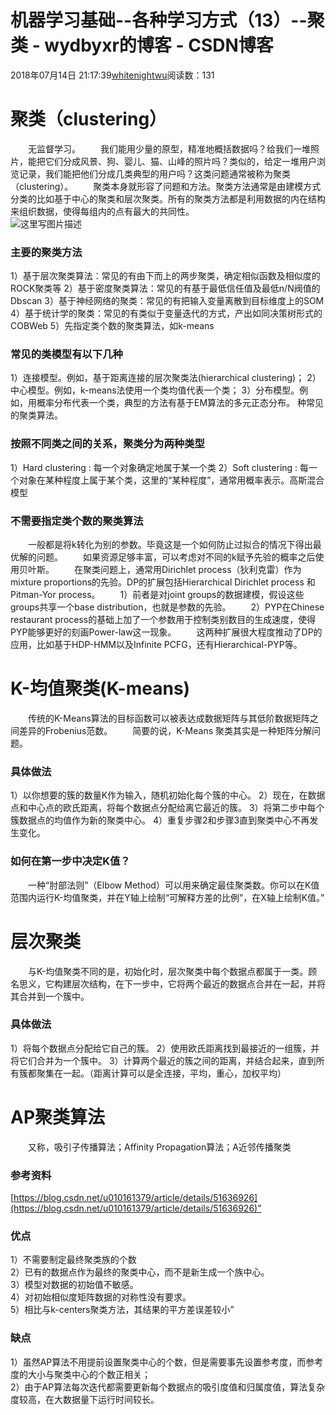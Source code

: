 # 机器学习基础--各种学习方式（13）--聚类 - wydbyxr的博客 - CSDN博客
2018年07月14日 21:17:39[whitenightwu](https://me.csdn.net/wydbyxr)阅读数：131
# 聚类（clustering）
　　无监督学习。 
　　我们能用少量的原型，精准地概括数据吗？给我们一堆照片，能把它们分成风景、狗、婴儿、猫、山峰的照片吗？类似的，给定一堆用户浏览记录，我们能把他们分成几类典型的用户吗？这类问题通常被称为聚类（clustering）。 
　　聚类本身就形容了问题和方法。聚类方法通常是由建模方式分类的比如基于中心的聚类和层次聚类。所有的聚类方法都是利用数据的内在结构来组织数据，使得每组内的点有最大的共同性。   
![这里写图片描述](https://img-blog.csdn.net/20180714211302169?watermark/2/text/aHR0cHM6Ly9ibG9nLmNzZG4ubmV0L3d5ZGJ5eHI=/font/5a6L5L2T/fontsize/400/fill/I0JBQkFCMA==/dissolve/70)
### 主要的聚类方法
1）基于层次聚类算法：常见的有由下而上的两步聚类，确定相似函数及相似度的ROCK聚类等 
2）基于密度聚类算法：常见的有基于最低信任值及最低n/N阀值的Dbscan 
3）基于神经网络的聚类：常见的有把输入变量离散到目标维度上的SOM 
4）基于统计学的聚类：常见的有类似于变量迭代的方式，产出如同决策树形式的COBWeb 
5）先指定类个数的聚类算法，如k-means
### 常见的类模型有以下几种
1）连接模型。例如，基于距离连接的层次聚类法(hierarchical clustering)； 
2）中心模型。例如，k-means法使用一个类均值代表一个类； 
3）分布模型。例如，用概率分布代表一个类，典型的方法有基于EM算法的多元正态分布。 种常见的聚类算法。
### 按照不同类之间的关系，聚类分为两种类型
1）Hard clustering : 每一个对象确定地属于某一个类 
2）Soft clustering : 每一个对象在某种程度上属于某个类，这里的“某种程度”，通常用概率表示。高斯混合模型
### 不需要指定类个数的聚类算法
　　一般都是将k转化为别的参数。毕竟这是一个如何防止过拟合的情况下得出最优解的问题。 
　　如果资源足够丰富，可以考虑对不同的k赋予先验的概率之后使用贝叶斯。
　　在聚类问题上，通常用Dirichlet process（狄利克雷）作为mixture proportions的先验。DP的扩展包括Hierarchical Dirichlet process 和 Pitman-Yor process。 
　　1）前者是对joint groups的数据建模，假设这些groups共享一个base distribution，也就是参数的先验。 
　　2）PYP在Chinese restaurant process的基础上加了一个参数用于控制类别数目的生成速度，使得PYP能够更好的刻画Power-law这一现象。 
　　这两种扩展很大程度推动了DP的应用，比如基于HDP-HMM以及Infinite PCFG，还有Hierarchical-PYP等。
# K-均值聚类(K-means)
　　传统的K-Means算法的目标函数可以被表达成数据矩阵与其低阶数据矩阵之间差异的Frobenius范数。 
　　简要的说，K-Means 聚类其实是一种矩阵分解问题。
### 具体做法
1）以你想要的簇的数量K作为输入，随机初始化每个簇的中心。 
2）现在，在数据点和中心点的欧氏距离，将每个数据点分配给离它最近的簇。 
3）将第二步中每个簇数据点的均值作为新的聚类中心。 
4）重复步骤2和步骤3直到聚类中心不再发生变化。
### 如何在第一步中决定K值？
　　一种“肘部法则”（Elbow Method）可以用来确定最佳聚类数。你可以在K值范围内运行K-均值聚类，并在Y轴上绘制“可解释方差的比例”，在X轴上绘制K值。”
# 层次聚类
　　与K-均值聚类不同的是，初始化时，层次聚类中每个数据点都属于一类。顾名思义，它构建层次结构，在下一步中，它将两个最近的数据点合并在一起，并将其合并到一个簇中。       
### 具体做法
1）将每个数据点分配给它自己的簇。 
2）使用欧氏距离找到最接近的一组簇，并将它们合并为一个簇中。 
3）计算两个最近的簇之间的距离，并结合起来，直到所有簇都聚集在一起。（距离计算可以是全连接，平均，重心，加权平均）   
# AP聚类算法
　　又称，吸引子传播算法；Affinity Propagation算法；A近邻传播聚类 
### 参考资料
[https://blog.csdn.net/u010161379/article/details/51636926](https://blog.csdn.net/u010161379/article/details/51636926)”  
### 优点
1）不需要制定最终聚类族的个数  
2）已有的数据点作为最终的聚类中心，而不是新生成一个族中心。  
3）模型对数据的初始值不敏感。  
4）对初始相似度矩阵数据的对称性没有要求。  
5）相比与k-centers聚类方法，其结果的平方差误差较小” 
### 缺点
1）虽然AP算法不用提前设置聚类中心的个数，但是需要事先设置参考度，而参考度的大小与聚类中心的个数正相关；  
2）由于AP算法每次迭代都需要更新每个数据点的吸引度值和归属度值，算法复杂度较高，在大数据量下运行时间较长。
